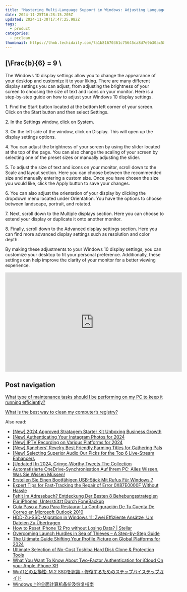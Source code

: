 ```yaml
---
title: "Mastering Multi-Language Support in Windows: Adjusting Languages via Control Panel by Experts at YL Computing"
date: 2024-11-25T16:28:15.205Z
updated: 2024-11-30T17:47:25.982Z
tags:
  - product
categories:
  - pcclean
thumbnail: https://thmb.techidaily.com/7a1b81670361c75645ca8d7e9b30ac5842f69d19f93e0ed73444604354277138.jpg
---
```


## \[\Frac{b}{6} = 9 \

The Windows 10 display settings allow you to change the appearance of your desktop and customize it to your liking. There are many different display settings you can adjust, from adjusting the brightness of your screen to choosing the size of text and icons on your monitor. Here is a step-by-step guide on how to adjust your Windows 10 display settings. 

1\. Find the Start button located at the bottom left corner of your screen. Click on the Start button and then select Settings.

2\. In the Settings window, click on System.

3\. On the left side of the window, click on Display. This will open up the display settings options. 

4\. You can adjust the brightness of your screen by using the slider located at the top of the page. You can also change the scaling of your screen by selecting one of the preset sizes or manually adjusting the slider.

5\. To adjust the size of text and icons on your monitor, scroll down to the Scale and layout section. Here you can choose between the recommended size and manually entering a custom size. Once you have chosen the size you would like, click the Apply button to save your changes.

6\. You can also adjust the orientation of your display by clicking the dropdown menu located under Orientation. You have the options to choose between landscape, portrait, and rotated.

7\. Next, scroll down to the Multiple displays section. Here you can choose to extend your display or duplicate it onto another monitor.

8\. Finally, scroll down to the Advanced display settings section. Here you can find more advanced display settings such as resolution and color depth. 

By making these adjustments to your Windows 10 display settings, you can customize your desktop to fit your personal preference. Additionally, these settings can help improve the clarity of your monitor for a better viewing experience.

<!-- affiliate ads begin -->
<iframe width="560" height="315" src="https://www.youtube.com/embed/T-ssCD10v2M?si=WVWGNayUiCAkMZzZ" title="YouTube video player" frameborder="0" allow="accelerometer; autoplay; clipboard-write; encrypted-media; gyroscope; picture-in-picture; web-share" referrerpolicy="strict-origin-when-cross-origin" allowfullscreen></iframe>
<!-- affiliate ads end -->

## Post navigation

[What type of maintenance tasks should I be performing on my PC to keep it running efficiently?](https://tools.techidaily.com/pcclean/products/)

[What is the best way to clean my computer’s registry?](https://tools.techidaily.com/pcclean/products/)

<ins class="adsbygoogle"
     style="display:block"
     data-ad-format="autorelaxed"
     data-ad-client="ca-pub-7571918770474297"
     data-ad-slot="1223367746"></ins>

<ins class="adsbygoogle"
     style="display:block"
     data-ad-client="ca-pub-7571918770474297"
     data-ad-slot="8358498916"
     data-ad-format="auto"
     data-full-width-responsive="true"></ins>

<span class="atpl-alsoreadstyle">Also read:</span>
<div><ul>
<li><a href="https://article-helps.techidaily.com/new-2024-approved-stratagem-starter-kit-unboxing-business-growth/"><u>[New] 2024 Approved Stratagem Starter Kit Unboxing Business Growth</u></a></li>
<li><a href="https://instagram-clips.techidaily.com/new-authenticating-your-instagram-photos-for-2024/"><u>[New] Authenticating Your Instagram Photos for 2024</u></a></li>
<li><a href="https://on-screen-recording.techidaily.com/new-iptv-recording-on-various-platforms-for-2024/"><u>[New] IPTV Recording on Various Platforms for 2024</u></a></li>
<li><a href="https://video-capture.techidaily.com/new-ranchers-revelry-best-friendly-farming-titles-for-gathering-pals/"><u>[New] Ranchers' Revelry Best Friendly Farming Titles for Gathering Pals</u></a></li>
<li><a href="https://extra-approaches.techidaily.com/new-selecting-superior-audio-our-picks-for-the-top-6-live-stream-enhancers/"><u>[New] Selecting Superior Audio Our Picks for the Top 6 Live-Stream Enhancers</u></a></li>
<li><a href="https://twitter-videos.techidaily.com/updated-in-2024-cringe-worthy-tweets-the-collection/"><u>[Updated] In 2024, Cringe-Worthy Tweets The Collection</u></a></li>
<li><a href="https://win-updates.techidaily.com/automatisierte-onedrive-synchronisation-auf-ihrem-pc-alles-wissen-was-sie-wissen-mussen/"><u>Automatisierte OneDrive-Synchronisation Auf Ihrem PC: Alles Wissen, Was Sie Wissen Müssen!</u></a></li>
<li><a href="https://win-updates.techidaily.com/erstellen-sie-einen-bootfahigen-usb-stick-mit-rufus-fur-windows-7/"><u>Erstellen Sie Einen Bootfähigen USB-Stick Mit Rufus Für Windows 7</u></a></li>
<li><a href="https://win-updates.techidaily.com/expert-tips-for-fast-tracking-the-repair-of-error-0x87e0000f-without-hassle/"><u>Expert Tips for Fast-Tracking the Repair of Error 0X87E0000F Without Hassle</u></a></li>
<li><a href="https://win-updates.techidaily.com/fehlt-im-adressbuch-entdeckung-der-besten-8-behebungsstrategien-fur-iphones-unterstutzt-durch-fonebackup/"><u>Fehlt Im Adressbuch? Entdeckung Der Besten 8 Behebungsstrategien Für iPhones, Unterstützt Durch FoneBackup</u></a></li>
<li><a href="https://win-updates.techidaily.com/guia-paso-a-paso-para-restaurar-la-configuracion-de-tu-cuenta-de-correo-en-microsoft-outlook-2010/"><u>Guía Paso a Paso Para Restaurar La Configuración De Tu Cuenta De Correo en Microsoft Outlook 2010</u></a></li>
<li><a href="https://win-updates.techidaily.com/hdd-zu-ssd-migration-in-windows-11-zwei-effiziente-ansatze-um-dateien-zu-ubertragen/"><u>HDD-Zu-SSD-Migration in Windows 11: Zwei Effiziente Ansätze, Um Dateien Zu Übertragen</u></a></li>
<li><a href="https://blog-min.techidaily.com/how-to-reset-iphone-12-pro-without-losing-data-stellar-by-stellar-data-recovery-ios-iphone-data-recovery/"><u>How to Reset iPhone 12 Pro without Losing Data? | Stellar</u></a></li>
<li><a href="https://win-able.techidaily.com/overcoming-launch-hurdles-in-sea-of-thieves-a-step-by-step-guide/"><u>Overcoming Launch Hurdles in Sea of Thieves – A Step-by-Step Guide</u></a></li>
<li><a href="https://facebook-video-recording.techidaily.com/the-ultimate-guide-shifting-your-profile-picture-on-global-platforms-for-2024/"><u>The Ultimate Guide Shifting Your Profile Picture on Global Platforms for 2024</u></a></li>
<li><a href="https://win-updates.techidaily.com/ultimate-selection-of-no-cost-toshiba-hard-disk-clone-and-protection-tools/"><u>Ultimate Selection of No-Cost Toshiba Hard Disk Clone & Protection Tools</u></a></li>
<li><a href="https://activate-lock.techidaily.com/what-you-want-to-know-about-two-factor-authentication-for-icloud-on-your-apple-iphone-xr-by-drfone-ios/"><u>What You Want To Know About Two-Factor Authentication for iCloud On your Apple iPhone XR</u></a></li>
<li><a href="https://win-updates.techidaily.com/win11-m2-ssd/"><u>Win11との互換性: M.2 SSDを認識・修復するためのステップバイステップガイド</u></a></li>
<li><a href="https://win-updates.techidaily.com/1728476009944-windows/"><u>Windows上的全面计算机备份及恢复指南</u></a></li>
</ul></div>

